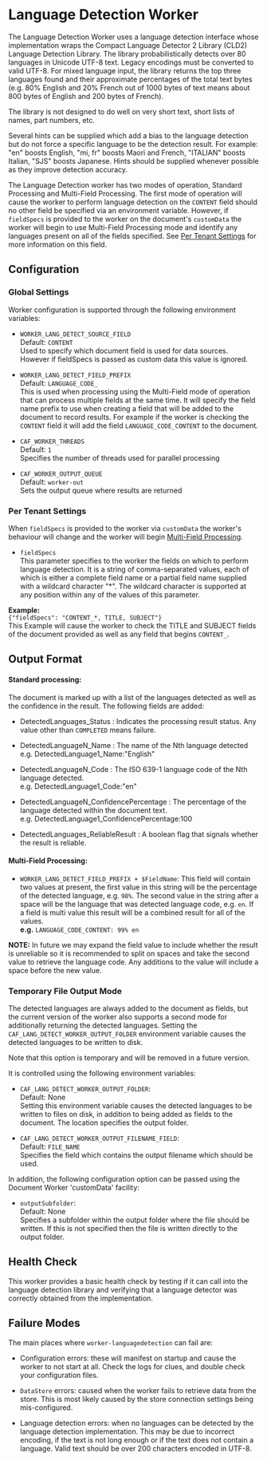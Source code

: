 # Language Detection Worker

The Language Detection Worker uses a language detection interface whose implementation wraps the Compact Language Detector 2 Library (CLD2) Language Detection Library. The library probabilistically detects over 80 languages in Unicode UTF-8 text. Legacy encodings must be converted to valid UTF-8. For mixed language input, the library returns the top three languages found and their approximate percentages of the total text bytes (e.g. 80% English and 20% French out of 1000 bytes of text means about 800 bytes of English and 200 bytes of French).

The library is not designed to do well on very short text, short lists of names, part numbers, etc.

Several hints can be supplied which add a bias to the language detection but do not force a specific language to be the detection result. For example: "en" boosts English, "mi, fr" boosts Maori and French, "ITALIAN" boosts Italian, "SJS" boosts Japanese. Hints should be supplied whenever possible as they improve detection accuracy.

The Language Detection worker has two modes of operation, Standard Processing and Multi-Field Processing. The first mode of operation will cause the worker to perform language detection on the `CONTENT` field should no other field be specified via an environment variable. However, if `fieldSpecs` is provided to the worker on the document's `customData` the worker will begin to use Multi-Field Processing mode and identify any languages present on all of the fields specified. See [Per Tenant Settings](#per-tenant-settings) for more information on this field.

## Configuration

### Global Settings

Worker configuration is supported through the following environment variables:

 - `WORKER_LANG_DETECT_SOURCE_FIELD`  
    Default: `CONTENT`  
    Used to specify which document field is used for data sources.  
	However if fieldSpecs is passed as custom data this value is ignored.

-  `WORKER_LANG_DETECT_FIELD_PREFIX`  
	Default: `LANGUAGE_CODE_`  
    This is used when processing using the Multi-Field mode of operation that can process multiple fields at the same time. It will specify the field name prefix to use when creating a field that will be added to the document to record results. For example if the worker is checking the `CONTENT` field it will add the field `LANGUAGE_CODE_CONTENT` to the document.

 - `CAF_WORKER_THREADS`  
    Default: `1`  
    Specifies the number of threads used for parallel processing

 - `CAF_WORKER_OUTPUT_QUEUE`  
    Default: `worker-out`  
    Sets the output queue where results are returned

### Per Tenant Settings

When `fieldSpecs` is provided to the worker via `customData` the worker's behaviour will change and the worker will begin [Multi-Field Processing](#multi-field-processing).

 - `fieldSpecs`  
    This parameter specifies to the worker the fields on which to perform language detection. It is a string of comma-separated values, each of which is either a complete field name or a partial field name supplied with a wildcard character "*". The wildcard character is supported at any position within any of the values of this parameter.
    
**Example:**   
	`{"fieldSpecs": "CONTENT_*, TITLE, SUBJECT"}`  
	This Example will cause the worker to check the TITLE and SUBJECT fields of the document provided as well as any field that begins `CONTENT_`.

## Output Format

#### Standard processing:

The document is marked up with a list of the languages detected as well as the confidence in the result. The following fields are added:

- DetectedLanguages_Status : Indicates the processing result status. Any value other than `COMPLETED` means failure.
    
- DetectedLanguageN_Name : The name of the Nth language detected   
e.g. DetectedLanguage1\_Name:"English"

- DetectedLanguageN_Code : The ISO 639-1 language code of the Nth language detected.   
e.g. DetectedLanguage1\_Code:"en"

- DetectedLanguageN_ConfidencePercentage : The percentage of the language detected within the document text.   
e.g. DetectedLanguage1\_ConfidencePercentage:100

- DetectedLanguages_ReliableResult : A boolean flag that signals whether the result is reliable. 

#### Multi-Field Processing:

- `WORKER_LANG_DETECT_FIELD_PREFIX + $FieldName`: 
   This field will contain two values at present, the first value in this string will be the percentage of the detected language, e.g. `98%`. The second value in the string after a space will be the language that was detected language code, e.g. `en`. If a field is multi value this result will be a combined result for all of the values.       
   **e.g.** `LANGUAGE_CODE_CONTENT: 99% en`

**NOTE:** In future we may expand the field value to include whether the result is unreliable so it is recommended to split on spaces and take the second value to retrieve the language code. Any additions to the value will include a space before the new value.

### Temporary File Output Mode
The detected languages are always added to the document as fields, but the current version of the worker also supports a second mode for additionally returning the detected languages.  Setting the `CAF_LANG_DETECT_WORKER_OUTPUT_FOLDER` environment variable causes the detected languages to be written to disk.

Note that this option is temporary and will be removed in a future version.

It is controlled using the following environment variables:

 - `CAF_LANG_DETECT_WORKER_OUTPUT_FOLDER`:  
    Default: None  
    Setting this environment variable causes the detected languages to be written to files on disk, in addition to being added as fields to the document.  The location specifies the output folder.

 - `CAF_LANG_DETECT_WORKER_OUTPUT_FILENAME_FIELD`:  
    Default: `FILE_NAME`  
    Specifies the field which contains the output filename which should be used.

In addition, the following configuration option can be passed using the Document Worker 'customData' facility:

 - `outputSubfolder`:  
    Default: None  
    Specifies a subfolder within the output folder where the file should be written.  If this is not specified then the file is written directly to the output folder.

## Health Check

This worker provides a basic health check by testing if it can call into the language detection library and verifying that a language detector was correctly obtained from the implementation.

## Failure Modes

The main places where `worker-languagedetection` can fail are:

- Configuration errors: these will manifest on startup and cause the worker to
not start at all. Check the logs for clues, and double check your configuration
files.

- `DataStore` errors: caused when the worker fails to retrieve data from the store. This is most likely caused by the store connection settings being mis-configured.

- Language detection errors: when no languages can be detected by the language detection implementation. This may be due to incorrect encoding, if the text is not long enough or if the text does not contain a language.
Valid text should be over 200 characters encoded in UTF-8.
